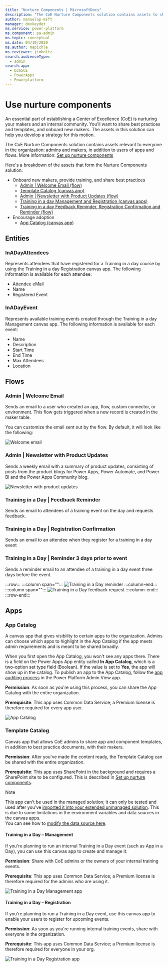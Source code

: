 ```yaml
---
title: "Nurture Components | MicrosoftDocs"
description: "The CoE Nurture Components solution contains assets to share best practices and templates, and onboard new makers"
author: manuelap-msft
manager: devkeydet
ms.service: power-platform
ms.component: pa-admin
ms.topic: conceptual
ms.date: 04/10/2020
ms.author: mapichle
ms.reviewer: jimholtz
search.audienceType: 
  - admin
search.app: 
  - D365CE
  - PowerApps
  - Powerplatform
---
```

# Use nurture components

An essential part of establishing a Center of Excellence (CoE) is nurturing your makers and an internal community. You'll want to share best practices and templates, and onboard new makers. The assets in this solution can help you develop a strategy for this motion.  

The CoE Nurture Components solution contains assets relevant to everyone in the organization: admins and makers, in addition to users of apps and flows. More information: [Set up nurture components](setup-nurture-components.md)

Here's a breakdown of the assets that form the Nurture Components solution:

- Onboard new makers, provide training, and share best practices
  - [Admin | Welcome Email (flow)](#flows)
  - [Template Catalog (canvas app)](#apps)
  - [Admin | Newsletter with Product Updates (flow)](#flows)
  - [Training in a day Management and Registration (canvas apps)](#apps)
  - [Training in a day Feedback Reminder, Registration Confirmation and Reminder (flow)](#flows)
- Encourage adoption
  - [App Catalog (canvas app)](#apps)

## Entities

### InADayAttendees

Represents attendees that have registered for a Training in a day course by using the Training in a day Registration canvas app. The following information is available for each attendee:

- Attendee eMail
- Name
- Registered Event

### InADayEvent

Represents available training events created through the Training in a day Management canvas app. The following information is available for each event:

- Name
- Description
- Start Time
- End Time
- Max Attendees
- Location

## Flows

### Admin \| Welcome Email

Sends an email to a user who created an app, flow, custom connector, or environment. This flow gets triggered when a new record is created in the maker table.  

You can customize the email sent out by the flow. By default, it will look like the following:

![Welcome email](media/coe5.PNG "Welcome email")

### Admin \| Newsletter with Product Updates

Sends a weekly email with a summary of product updates, consisting of posts from the product blogs for Power Apps, Power Automate, and Power BI and the Power Apps Community blog.

![Newsletter with product updates](media/coe64.PNG "Newsletter with product updates")

### Training in a Day \| Feedback Reminder

Sends an email to attendees of a training event on the day and requests feedback.

### Training in a Day \| Registration Confirmation

Sends an email to an attendee when they register for a training in a day event

### Training in a Day \| Reminder 3 days prior to event

Sends a reminder email to an attendee of a training in a day event three days before the event.

:::row:::
   :::column span="":::
      ![Training in a Day reminder](media/coe66.png "Training in a Day reminder")
   :::column-end:::
   :::column span="":::
      ![Training in a Day feedback request](media/coe65.png "Training in a Day feedback request")
   :::column-end:::
:::row-end:::

## Apps

### App Catalog

A canvas app that gives visibility to certain apps to the organization. Admins can choose which apps to highlight in the App Catalog if the app meets admin requirements and is meant to be shared broadly.

When you first open the App Catalog, you won't see any apps there. There is a field on the Power Apps App entity called **In App Catalog**, which is a two-option set type field (Boolean). If the value is set to **Yes**, the app will show up in the catalog. To publish an app to the App Catalog, follow the [app auditing process](example-processes.md) in the Power Platform Admin View app.

**Permission**: As soon as you're using this process, you can share the App Catalog with the entire organization.

**Prerequisite**: This app uses Common Data Service; a Premium license is therefore required for every app user.

![App Catalog](media/coe67.png "App Catalog")

### Template Catalog

Canvas app that allows CoE admins to share app and component templates, in addition to best practice documents, with their makers.

**Permission**: After you've made the content ready, the Template Catalog can be shared with the entire organization.

**Prerequisite**: This app uses SharePoint in the background and requires a SharePoint site to be configured. This is described in [Set up nurture components](setup-nurture-components.md).

> [!NOTE]
> This app can't be used in the managed solution; it can only be tested and used after you've [imported it into your extended unmanaged solution](modify-components.md). This is due to some limitations in the environment variables and data sources in the canvas apps. <br>
>You can see how to [modify the data source here](modify-components.md#set-up-the-template-catalog-and-upload-components).


#### Training in a Day – Management

If you're planning to run an internal Training in a Day event (such as App in a Day), you can use this canvas app to create and manage it.

**Permission**: Share with CoE admins or the owners of your internal training events.

**Prerequisite**: This app uses Common Data Service; a Premium license is therefore required for the admins who are using it.

![Training in a Day Management app](media/coe69.png "Training in a Day Management app")

#### Training in a Day – Registration

If you're planning to run a Training in a Day event, use this canvas app to enable your users to register for upcoming events.

**Permission**: As soon as you're running internal training events, share with everyone in the organization.

**Prerequisite**: This app uses Common Data Service; a Premium license is therefore required for everyone in your org.

![Training in a Day Registration app](media/coe70.png "Training in a Day Registration app")
